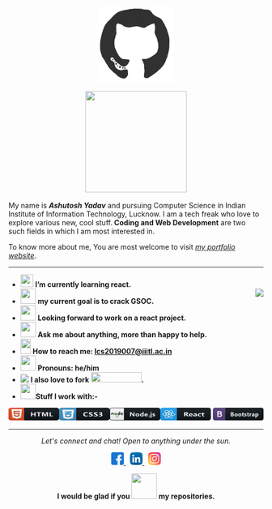  <p align="center"><img src="https://github.com/yadavashu/yadavashu/blob/main/octo.gif?raw=true" width=150 height=150></p>
 <p align="center"><img src="https://media.giphy.com/media/aaK7shchTNCpqFOhah/giphy.gif" width=200 height=200></p>
 
<p font-family="algerian">My name is <b><i>Ashutosh Yadav</i></b> and pursuing Computer Science in Indian Institute of Information Technology, Lucknow. I am a tech freak who love to explore various new, cool stuff.<b> Coding and Web Development</b> are two such fields in which I am most interested in.</p> 

To know more about me, You are most welcome to visit [*my portfolio website*](https://portfolio-ashutosh.herokuapp.com/).
<hr height="10"></hr>


  
- <img src="https://media.giphy.com/media/cIn5fTcjnKhStIeAef/giphy.gif" width=25 height=25> **I’m currently learning react.**
- <img src="https://media.giphy.com/media/tQYCAlhT3RXbvXqI4d/giphy.gif" width=30 height=30 > **my current goal is to crack GSOC.**
<img align="right" src="https://github-readme-stats.vercel.app/api?username=yadavashu&show_icons=true&theme=tokyonight"></img>
- <img src="https://media.giphy.com/media/gF2m2JOyGReppog8hU/giphy.gif" width=30 height=30> **Looking forward to work on a react project.**
- <img src="https://media.giphy.com/media/RhwkGhrlj3NVSOxWSN/giphy.gif" width=30 height=30> **Ask me about anything, more than happy to help.**
- <img src="https://media.giphy.com/media/QXUKY8Xlg7xy9Nhnax/giphy.gif" width=20 height=30> **How to reach me: [lcs2019007@iiitl.ac.in](lcs2019007@iiitl.ac.in)**
- <img src="https://media.giphy.com/media/kg6JAJQojS7DbbcZJi/giphy.gif" width=30 height=30> **Pronouns: he/him**
- <img src="https://media.giphy.com/media/MAzuwWS4cNvFCHvzvT/giphy.gif" width=30> **I also love to fork <img src="https://media.giphy.com/media/j38FnpoKKsuJlhSFSr/giphy.gif" width=100 height=20>.**
- <img src="https://media.giphy.com/media/JoVp6hHRKGb3jbeZVc/giphy.gif" width=30 height=30 >**Stuff I work with:-**
<p>
<img src="./tech/html.svg" alt="twitter"width=100 height=25><img src="./tech/css3.svg" alt="twitter"  width=100 height=25><img src="./tech/nodejs.svg" alt="twitter" width=100 height=25><img src="./tech/react.svg" alt="twitter" width=100 height=25>  <img src="./tech/bootstrap.svg" alt="twitter" width=100 height=25>
</p>
  
  <hr></hr>
  <p align="center" ><i>Let's connect and chat! Open to anything under the sun.</i></p>
   <p align="center"><a href="https://www.facebook.com/profile.php?id=100025977280583">
    <img src="./social/facebook.svg" alt="twitter" style="max-width:100%;" width=25>
  </a>&nbsp;
  <a href="https://www.linkedin.com/feed/">
    <img src="./social/linkedin.svg" alt="twitter" style="max-width:100%;"  width=25>
  </a>&nbsp;
  <a href="https://www.instagram.com/yadavashu4488/?hl=en">
    <img src="./social/instagram.svg" alt="twitter" style="max-width:100%;"  width=25>
  </a>
  </p>   
   <p align="center" ><b>I would be glad if you <img src="https://media.giphy.com/media/7JsAxTNJTkMJfak7KD/giphy.gif" width=50 height=50> my repositories.</b></p>
 
  
  
